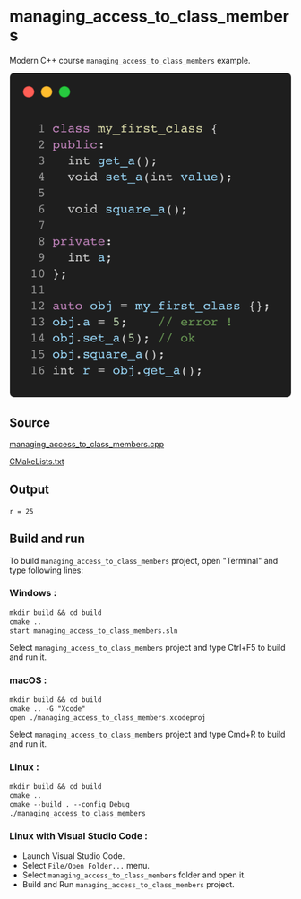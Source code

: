 # managing_access_to_class_members

Modern C++ course `managing_access_to_class_members` example.

![managing_access_to_class_members](../../../../docs/pictures/object_oriented_programming/managing_access_to_class_members.png)

## Source

[managing_access_to_class_members.cpp](managing_access_to_class_members.cpp)

[CMakeLists.txt](CMakeLists.txt)

## Output

```
r = 25
```

## Build and run

To build `managing_access_to_class_members` project, open "Terminal" and type following lines:

### Windows :

``` shell
mkdir build && cd build
cmake .. 
start managing_access_to_class_members.sln
```

Select `managing_access_to_class_members` project and type Ctrl+F5 to build and run it.

### macOS :

``` shell
mkdir build && cd build
cmake .. -G "Xcode"
open ./managing_access_to_class_members.xcodeproj
```

Select `managing_access_to_class_members` project and type Cmd+R to build and run it.

### Linux :

``` shell
mkdir build && cd build
cmake .. 
cmake --build . --config Debug
./managing_access_to_class_members
```

### Linux with Visual Studio Code :

* Launch Visual Studio Code.
* Select `File/Open Folder...` menu.
* Select `managing_access_to_class_members` folder and open it.
* Build and Run `managing_access_to_class_members` project.
